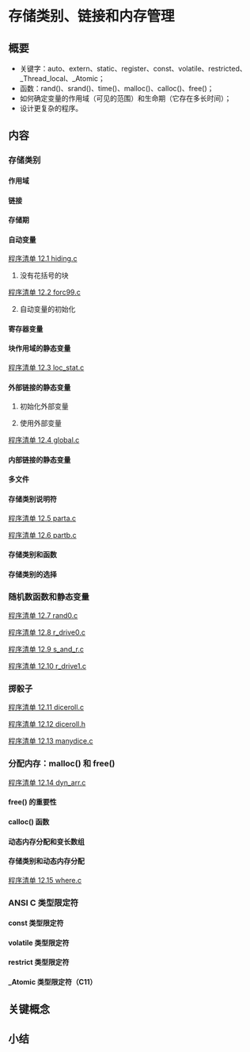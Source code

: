 # 存储类别、链接和内存管理

## 概要

- 关键字：auto、extern、static、register、const、volatile、restricted、_Thread_local、_Atomic；
- 函数：rand()、srand()、time()、malloc()、calloc()、free()；
- 如何确定变量的作用域（可见的范围）和生命期（它存在多长时间）；
- 设计更复杂的程序。

## 内容

### 存储类别

#### 作用域

#### 链接

#### 存储期

#### 自动变量

[程序清单 12.1 hiding.c ](../source_code/Chapter_12/hiding.c)

1. 没有花括号的块

[程序清单 12.2 forc99.c ](../source_code/Chapter_12/forc99.c)

2. 自动变量的初始化

#### 寄存器变量

#### 块作用域的静态变量

[程序清单 12.3 loc_stat.c ](../source_code/Chapter_12/loc_stat.c)

#### 外部链接的静态变量

1. 初始化外部变量

2. 使用外部变量

[程序清单 12.4 global.c ](../source_code/Chapter_12/global.c)

#### 内部链接的静态变量

#### 多文件

#### 存储类别说明符

[程序清单 12.5 parta.c ](../source_code/Chapter_12/parta.c)

[程序清单 12.6 partb.c ](../source_code/Chapter_12/partb.c)


#### 存储类别和函数

#### 存储类别的选择

### 随机数函数和静态变量

[程序清单 12.7 rand0.c ](../source_code/Chapter_12/rand0.c)

[程序清单 12.8 r_drive0.c ](../source_code/Chapter_12/r_drive0.c)

[程序清单 12.9 s_and_r.c ](../source_code/Chapter_12/s_and_r.c)

[程序清单 12.10 r_drive1.c ](../source_code/Chapter_12/r_drive1.c)

### 掷骰子

[程序清单 12.11 diceroll.c ](../source_code/Chapter_12/diceroll/diceroll.c)

[程序清单 12.12 diceroll.h ](../source_code/Chapter_12/diceroll/diceroll.h)

[程序清单 12.13 manydice.c ](../source_code/Chapter_12/diceroll/manydice.c)

### 分配内存：malloc() 和 free()

[程序清单 12.14 dyn_arr.c ](../source_code/Chapter_12/dyn_arr.c)

#### free() 的重要性

#### calloc() 函数

#### 动态内存分配和变长数组

#### 存储类别和动态内存分配

[程序清单 12.15 where.c ](../source_code/Chapter_12/where.c)

### ANSI C 类型限定符

#### const 类型限定符

#### volatile 类型限定符

#### restrict 类型限定符

#### _Atomic 类型限定符（C11）


## 关键概念

## 小结